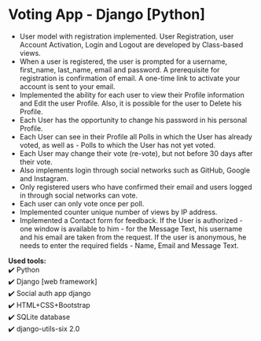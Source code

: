 # Voting App - Django [Python]

- User model with registration implemented. User Registration, user Account Activation, Login and Logout are developed by Class-based views.
- When a user is registered, the user is prompted for a username, first_name, last_name, email and password. A prerequisite for registration is confirmation of email. A one-time link to activate your account is sent to your email.
- Implemented the ability for each user to view their Profile information and Edit the user Profile. Also, it is possible for the user to Delete his Profile.
- Each User has the opportunity to change his password in his personal Profile.
- Each User can see in their Profile all Polls in which the User has already voted, as well as - Polls to which the User has not yet voted.
- Each User may change their vote (re-vote), but not before 30 days after their vote.
- Also implements login through social networks such as GitHub, Google and Instagram.
- Only registered users who have confirmed their email and users logged in through social networks can vote.
- Each user can only vote once per poll.
- Implemented counter unique number of views by IP address.
- Implemented a Contact form for feedback. If the User is authorized - one window is available to him - for the Message Text, his username and his email are taken from the request. If the user is anonymous, he needs to enter the required fields - Name, Email and Message Text.


__Used tools:__    
:heavy_check_mark: Python    
:heavy_check_mark: Django [web framework]   
:heavy_check_mark: Social auth app django    
:heavy_check_mark: HTML+CSS+Bootstrap    
:heavy_check_mark: SQLite database    
:heavy_check_mark: django-utils-six 2.0       

